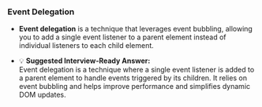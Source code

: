 ### Event Delegation

- **Event delegation** is a technique that leverages event bubbling, allowing you to add a single event listener to a parent element instead of individual listeners to each child element.

- 💡 **Suggested Interview-Ready Answer:**  
  Event delegation is a technique where a single event listener is added to a parent element to handle events triggered by its children. It relies on event bubbling and helps improve performance and simplifies dynamic DOM updates.

